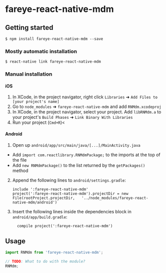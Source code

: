 
# fareye-react-native-mdm

## Getting started

`$ npm install fareye-react-native-mdm --save`

### Mostly automatic installation

`$ react-native link fareye-react-native-mdm`

### Manual installation


#### iOS

1. In XCode, in the project navigator, right click `Libraries` ➜ `Add Files to [your project's name]`
2. Go to `node_modules` ➜ `fareye-react-native-mdm` and add `RNMdm.xcodeproj`
3. In XCode, in the project navigator, select your project. Add `libRNMdm.a` to your project's `Build Phases` ➜ `Link Binary With Libraries`
4. Run your project (`Cmd+R`)<

#### Android

1. Open up `android/app/src/main/java/[...]/MainActivity.java`
  - Add `import com.reactlibrary.RNMdmPackage;` to the imports at the top of the file
  - Add `new RNMdmPackage()` to the list returned by the `getPackages()` method
2. Append the following lines to `android/settings.gradle`:
  	```
  	include ':fareye-react-native-mdm'
  	project(':fareye-react-native-mdm').projectDir = new File(rootProject.projectDir, 	'../node_modules/fareye-react-native-mdm/android')
  	```
3. Insert the following lines inside the dependencies block in `android/app/build.gradle`:
  	```
      compile project(':fareye-react-native-mdm')
  	```


## Usage
```javascript
import RNMdm from 'fareye-react-native-mdm';

// TODO: What to do with the module?
RNMdm;
```
  

